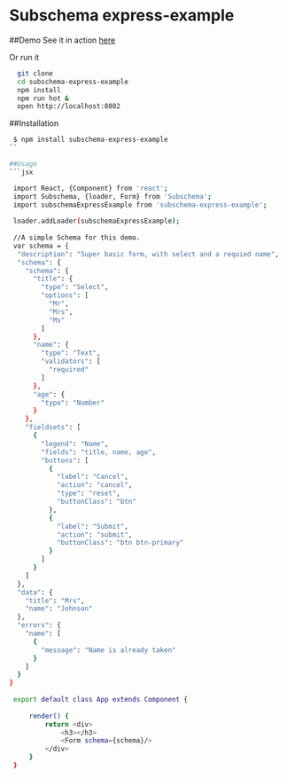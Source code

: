 Subschema express-example
===


##Demo
See it in action [here]()

Or run it 

```sh
  git clone 
  cd subschema-express-example
  npm install
  npm run hot &
  open http://localhost:8082
```

##Installation
```sh
 $ npm install subschema-express-example
``

##Usage
```jsx

 import React, {Component} from 'react';
 import Subschema, {loader, Form} from 'Subschema';
 import subschemaExpressExample from 'subschema-express-example';
 
 loader.addLoader(subschemaExpressExample);
 
 //A simple Schema for this demo.
 var schema = {
  "description": "Super basic form, with select and a requied name",
  "schema": {
    "schema": {
      "title": {
        "type": "Select",
        "options": [
          "Mr",
          "Mrs",
          "Ms"
        ]
      },
      "name": {
        "type": "Text",
        "validators": [
          "required"
        ]
      },
      "age": {
        "type": "Number"
      }
    },
    "fieldsets": [
      {
        "legend": "Name",
        "fields": "title, name, age",
        "buttons": [
          {
            "label": "Cancel",
            "action": "cancel",
            "type": "reset",
            "buttonClass": "btn"
          },
          {
            "label": "Submit",
            "action": "submit",
            "buttonClass": "btn btn-primary"
          }
        ]
      }
    ]
  },
  "data": {
    "title": "Mrs",
    "name": "Johnson"
  },
  "errors": {
    "name": [
      {
        "message": "Name is already taken"
      }
    ]
  }
}
 
 export default class App extends Component {
 
     render() {
         return <div>
             <h3></h3>
             <Form schema={schema}/>
         </div>
     }
 }


  
```
